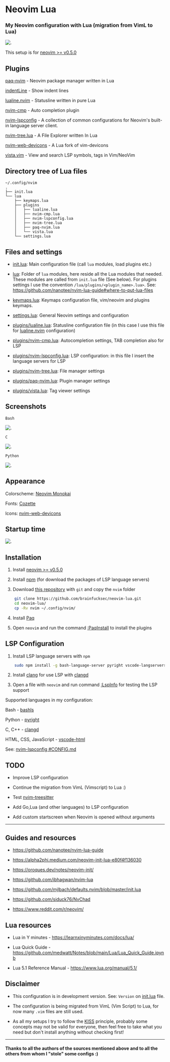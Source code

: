 # Neovim Lua

### My Neovim configuration with Lua (migration from VimL to Lua)

![.](img/1-init.lua.png)

This setup is for [neovim >= v0.5.0](https://github.com/neovim/neovim/releases/tag/v0.5.0)

## Plugins

[paq-nvim](https://github.com/savq/paq-nvim) - Neovim package manager written in Lua

[indentLine](https://github.com/Yggdroot/indentLine) - Show indent lines

[lualine.nvim](https://github.com/hoob3rt/lualine.nvim) - Statusline written in pure Lua

[nvim-cmp](https://github.com/hrsh7th/nvim-cmp) - Auto completion plugin

[nvim-lspconfig](https://github.com/neovim/nvim-lspconfig) - A collection of common configurations for Neovim's built-in language server client.

[nvim-tree.lua](https://github.com/kyazdani42/nvim-tree.lua) - A File Explorer written In Lua

[nvim-web-devicons](https://github.com/kyazdani42/nvim-web-devicons) - A Lua fork of vim-devicons

[vista.vim](https://github.com/liuchengxu/vista.vim) - View and search LSP symbols, tags in Vim/NeoVim

## Directory tree of Lua files
```
~/.config/nvim
.
├── init.lua
└── lua
    ├── keymaps.lua
    ├── plugins
    │   ├── lualine.lua
    │   ├── nvim-cmp.lua
    │   ├── nvim-lspconfig.lua
    │   ├── nvim-tree.lua
    │   ├── paq-nvim.lua
    │   └── vista.lua
    └── settings.lua
```

## Files and settings

* [init.lua](nvim/init.lua): Main configuration file (call `lua` modules, load plugins etc.)

* [lua](nvim/lua): Folder of `lua` modules, here reside all the Lua modules that needed. These modules are called from `init.lua` file (See below).  For plugins settings I use the convention `/lua/plugins/<plugin_name>.lua>`.  See: https://github.com/nanotee/nvim-lua-guide#where-to-put-lua-files

* [keymaps.lua](nvim/lua/keymaps.lua): Keymaps configuration file, vim/neovim and plugins keymaps.

* [settings.lua](nvim/lua/settings.lua): General Neovim settings and configuration

* [plugins/lualine.lua](nvim/lua/plugins/lualine.lua): Statusline configuration file (in this case I use this file for [lualine.nvim](https://github.com/hoob3rt/lualine.nvim) configuration)

* [plugins/nvim-cmp.lua](nvim/lua/plugins/nvim-cmp.lua): Autocompletion settings, TAB completion also for LSP

* [plugins/nvim-lspconfig.lua](nvim/lua/plugins/nvim-lspconfig.lua): LSP configuration: in this file I insert the language servers for LSP

* [plugins/nvim-tree.lua](nvim/lua/plugins/nvim-tree.lua): File manager settings

* [plugins/paq-nvim.lua](nvim/lua/plugins/paq-nvim.lua): Plugin manager settings

* [plugins/vista.lua](nvim/lua/plugins/vista.lua): Tag viewer settings

## Screenshots

`Bash`

![.](img/2-bash.png)

`C`

![.](img/3-c.png)

`Python`

![.](img/4-python.png)

## Appearance

Colorscheme: [Neovim Monokai](https://github.com/tanvirtin/monokai.nvim)

Fonts: [Cozette](https://github.com/slavfox/Cozette)

Icons: [nvim-web-devicons](https://github.com/kyazdani42/nvim-web-devicons)

## Startup time

![.](img/5-startuptime.png)

## Installation

1. Install [neovim >= v0.5.0](https://github.com/neovim/neovim/releases/tag/v0.5.0)

2. Install [npm](https://github.com/npm/cli) (for download the packages of LSP language servers)

3. Download [this repository](https://github.com/brainfucksec/neovim-lua) with `git` and copy the `nvim` folder
```bash
    git clone https://github.com/brainfucksec/neovim-lua.git
    cd neovim-lua/
    cp -Rv nvim ~/.config/nvim/
```

4. Install [Paq](https://github.com/savq/paq-nvim#installation)

5. Open `neovim` and run the command [:PaqInstall](https://github.com/savq/paq-nvim#commands) to install the plugins

## LSP Configuration

1. Install LSP language servers with `npm`
```bash
    sudo npm install -g bash-language-server pyright vscode-langservers-extracted
```

2. Install [clang](https://clangd.llvm.org/installation.html) for use LSP with [clangd](https://github.com/neovim/nvim-lspconfig/blob/master/CONFIG.md#clangd)

3. Open a file with `neovim` and run command [:LspInfo](https://github.com/neovim/nvim-lspconfig#built-in-commands) for testing the LSP support

Supported languages in my configuration:

Bash - [bashls](https://github.com/neovim/nvim-lspconfig/blob/master/CONFIG.md#bashls)

Python - [pyright](https://github.com/neovim/nvim-lspconfig/blob/master/CONFIG.md#pyright)

C, C++ - [clangd](https://github.com/neovim/nvim-lspconfig/blob/master/CONFIG.md#clangd)

HTML, CSS, JavaScript - [vscode-html](https://github.com/neovim/nvim-lspconfig/blob/master/CONFIG.md#html)

See: [nvim-lspconfig #CONFIG.md](https://github.com/neovim/nvim-lspconfig/blob/master/CONFIG.md)

## TODO

* Improve LSP configuration

* Continue the migration from VimL (Vimscript) to Lua :)

* Test [nvim-treesitter](https://github.com/nvim-treesitter/nvim-treesitter)

* Add Go,Lua (and other languages) to LSP configuration

* Add custom startscreen when Neovim is opened without arguments
---

## Guides and resources

* https://github.com/nanotee/nvim-lua-guide

* https://alpha2phi.medium.com/neovim-init-lua-e80f4f136030

* https://oroques.dev/notes/neovim-init/

* https://github.com/ibhagwan/nvim-lua

* https://github.com/mjlbach/defaults.nvim/blob/master/init.lua

* https://github.com/siduck76/NvChad

* https://www.reddit.com/r/neovim/

## Lua resources

* Lua in Y minutes - https://learnxinyminutes.com/docs/lua/

* Lua Quick Guide - https://github.com/medwatt/Notes/blob/main/Lua/Lua_Quick_Guide.ipynb

* Lua 5.1 Reference Manual - https://www.lua.org/manual/5.1/

## Disclaimer

* This configuration is in development version.  See: `Version` on [init.lua](nvim/init.lua) file.

* The configuration is being migrated from VimL (Vim Script) to Lua, for now many `.vim` files are still used.

* As all my setups I try to follow the [KISS](https://en.wikipedia.org/wiki/KISS_principle) principle, probably some concepts may not be valid for everyone, then feel free to take what you need but don't install anything without checking first!
---

#### Thanks to all the authors of the sources mentioned above and to all the others from whom I "stole" some configs :)
